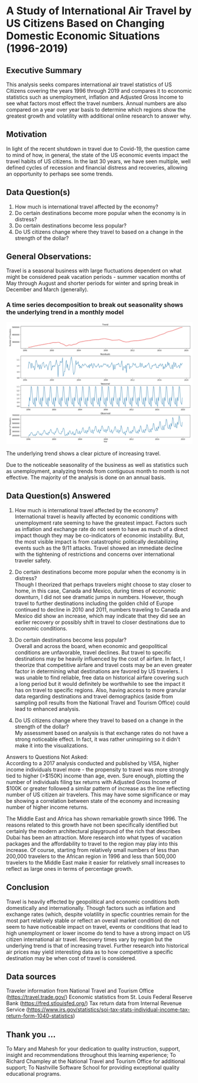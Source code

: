 # A Study of International Air Travel by US Citizens Based on Changing Domestic Economic Situations (1996-2019)

## Executive Summary
This analysis seeks compares international air travel statistics of US Citizens covering the years 1996 through 2019 and compares it to economic statistics such as unemployment, inflation and Adjusted Gross Income to see what factors most effect the travel numbers. Annual numbers are also compared on a year over year basis to determine which regions show the greatest growth and volatility with additional online research to answer why.

## Motivation
In light of the recent shutdown in travel due to Covid-19, the question came to mind of how, in general, the state of the US economic events impact the travel habits of US citizens. In the last 30 years, we have seen multiple, well defined cycles of recession and financial distress and recoveries, allowing an opportunity to perhaps see some trends.  

## Data Question(s)
1. How much is international travel affected by the economy?  
2. Do certain destinations become more popular when the economy is in distress?  
3. Do certain destinations become less popular?  
4. Do US citizens change where they travel to based on a change in the strength of the dollar?  

## General Observations:
Travel is a seasonal business with large fluctuations dependent on what might be considered peak vacation periods - summer vacation months of May through August and shorter periods for winter and spring break in December and March (generally).  

### A time series decomposition to break out seasonality shows the underlying trend in a monthly model  
![Seasonal decomposition](./workbooks/time_series_decomp.JPG)

The underlying trend shows a clear picture of increasing travel.  

Due to the noticeable seasonality of the business as well as statistics such as unemployment, analyzing trends from contiguous month to month is not effective. The majority of the analysis is done on an annual basis.  

## Data Question(s) Answered
1. How much is international travel affected by the economy?  
International travel is heavily affected by economic conditions with unemployment rate seeming to have the greatest impact. Factors such as inflation and exchange rate do not seem to have as much of a direct impact though they may be co-indicators of economic instability. But, the most visible impact is from catastrophic politically destabilizing events such as the 9/11 attacks. Travel showed an immediate decline with the tightening of restrictions and concerns over international traveler safety.  

2. Do certain destinations become more popular when the economy is in distress?  
Though I theorized that perhaps travelers might choose to stay closer to home, in this case, Canada and Mexico, during times of economic downturn, I did not see dramatic jumps in numbers. However, though travel to further destinations including the golden child of Europe continued to decline in 2010 and 2011, numbers traveling to Canada and Mexico did show an increase, which may indicate that they did see an earlier recovery or possibly shift in travel to closer destinations due to economic conditions.  

3. Do certain destinations become less popular?  
Overall and across the board, when economic and geopolitical conditions are unfavorable, travel declines. But travel to specific destinations may be heavily influenced by the cost of airfare. In fact, I theorize that competitive airfare and travel costs may be an even greater factor in determining what destinations are favored by US travelers. I was unable to find reliable, free data on historical airfare covering such a long period but it would definitely be worthwhile to see the impact it has on travel to specific regions. Also, having access to more granular data regarding destinations and travel demographics (aside from sampling poll results from the National Travel and Tourism Office) could lead to enhanced analysis.  

4. Do US citizens change where they travel to based on a change in the strength of the dollar?  
My assessment based on analysis is that exchange rates do not have a strong noticeable effect. In fact, it was rather uninspiring so it didn't make it into the visualizations.

Answers to Questions Not Asked:  
According to a 2017 analysis conducted and published by VISA, higher income individuals travel more - the propensity to travel was more strongly tied to higher (>$150K) income than age, even. Sure enough, plotting the number of individuals filing tax returns with Adjusted Gross Income of $100K or greater followed a similar pattern of increase as the line reflecting number of US citizen air travelers. This may have some significance or may be showing a correlation between state of the economy and increasing number of higher income returns.  

The Middle East and Africa has shown remarkable growth since 1996. The reasons related to this growth have not been specifically identified but certainly the modern architectural playground of the rich that describes Dubai has been an attraction. More research into what types of vacation packages and the affordability to travel to the region may play into this increase. Of course, starting from relatively small numbers of less than 200,000 travelers to the African region in 1996 and less than 500,000 travelers to the Middle East make it easier for relatively small increases to reflect as large ones in terms of percentage growth.

## Conclusion
Travel is heavily effected by geopolitical and economic conditions both domestically and internationally. Though factors such as inflation and exchange rates (which, despite volatility in specfic countries remain for the most part relatively stable or reflect an overall market condition) do not seem to have noticeable impact on travel, events or conditions that lead to high unemployment or lower income do tend to have a strong impact on US citizen international air travel. Recovery times vary by region but the underlying trend is that of increasing travel. Further research into historical air prices may yield interesting data as to how competitive a specific destination may be when cost of travel is considered.

## Data sources
Traveler information from National Travel and Tourism Office (https://travel.trade.gov/)
Economic statistics from St. Louis Federal Reserve Bank (https://fred.stlouisfed.org/)
Tax return data from Internal Revenue Service (https://www.irs.gov/statistics/soi-tax-stats-individual-income-tax-return-form-1040-statistics)

## Thank you ... 
To Mary and Mahesh for your dedication to quality instruction, support, insight and recommendations throughout this learning experience;
To Richard Champley at the National Travel and Tourism Office for additional support;
To Nashville Software School for providing exceptional quality educational programs.


